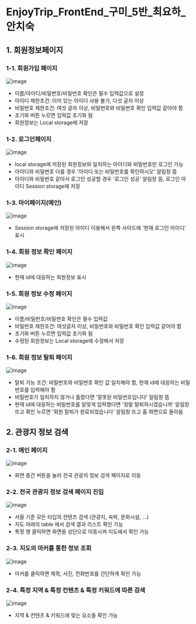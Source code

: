 # EnjoyTrip_FrontEnd_구미_5반_최요하_안치숙

## 1. 회원정보페이지

### 1-1. 회원가입 페이지
![image](https://github.com/sook000/EnjoyTrip_FrontEnd/assets/148513154/ae38206a-96d7-4f0f-9e36-d331d9a9c8cb)
- 이름/아이디/비밀번호/비밀번호 확인은 필수 입력값으로 설정
- 아이디 제한조건: 이미 있는 아이디 사용 불가, 다섯 글자 이상
- 비밀번호 제한조건: 여섯 글자 이상, 비밀번호와 비밀번호 확인 입력값 같아야 함
- 초기화 버튼 누르면 입력값 초기화 됨
- 회원정보는 Local storage에 저장

### 1-2. 로그인페이지
![image](https://github.com/sook000/EnjoyTrip_FrontEnd/assets/148513154/8c3540d3-afd6-4b56-95d9-37a77550e2f1)
- local storage에 저장된 회원정보와 일치하는 아이디와 비밀번호만 로그인 가능
- 아이디와 비밀번호 다를 경우 '아이디 또는 비밀번호를 확인하시오' 알림창 뜸
- 아이디와 비밀번호 같아서 로그인 성공할 경우 '로그인 성공' 알림창 뜸, 로그인 아이디 Session storage에 저장

### 1-3. 마이페이지(메인)
![image](https://github.com/sook000/EnjoyTrip_FrontEnd/assets/148513154/5ffdca47-1eed-46e4-8e16-128a2b83bf8b)
- Session storage에 저장된 아이디 이용해서 왼쪽 사이드에 '현재 로그인 아이디' 표시

### 1-4. 회원 정보 확인 페이지
![image](https://github.com/sook000/EnjoyTrip_FrontEnd/assets/148513154/6cfe616e-cacd-460b-bda6-e06cfbe839af)
- 현재 id에 대응하는 회원정보 표시

### 1-5. 회원 정보 수정 페이지
![image](https://github.com/sook000/EnjoyTrip_FrontEnd/assets/148513154/ee51676e-96fb-43a2-878d-b594de592370)
- 이름/비밀번호/비밀번호 확인은 필수 입력값
- 비밀번호 제한조건: 여섯글자 이상, 비밀번호와 비밀번호 확인 입력값 같아야 함
- 초기화 버튼 누르면 입력값 초기화 됨
- 수정된 회원정보는 Local storage에 수정해서 저장

### 1-6. 회원 정보 탈퇴 페이지
![image](https://github.com/sook000/EnjoyTrip_FrontEnd/assets/148513154/e0e790a4-c00f-4104-9683-b17b6bd6fb4c)
- 탈퇴 가능 조건: 비밀번호와 비밀번호 확인 값 일치해야 함, 현재 id에 대응하는 비밀번호를 입력해야 함
- 비밀번호가 일치하지 않거나 틀렸다면 '잘못된 비밀번호입니다' 알림창 뜸
- 현재 id에 대응하는 비밀번호를 알맞게 입력했다면 '정말 탈퇴하시겠습니까' 알림창 뜨고 확인 누르면 '회원 탈퇴가 완료되었습니다' 알림창 뜨고 홈 화면으로 돌아옴

## 2. 관광지 정보 검색

### 2-1. 메인 페이지
![image](https://github.com/sook000/EnjoyTrip_FrontEnd/assets/148513154/1c01c08c-1ce0-47f9-88e1-80eb634465ca)
- 화면 중간 버튼을 눌러 전국 관광지 정보 검색 페이지로 이동

### 2-2. 전국 관광지 정보 검색 페이지 진입
![image](https://github.com/sook000/EnjoyTrip_FrontEnd/assets/148513154/e09f2155-4d86-434e-bc55-68c0140de44f)
- 서울 기준 모든 타입의 컨텐츠 검색 (관광지, 숙박, 문화시설, ...)
- 지도 아래의 table 에서 검색 결과 리스트 확인 가능
- 특정 행 클릭하면 화면을 상단으로 이동시켜 지도에서 확인 가능

### 2-3. 지도의 마커를 통한 정보 조회
![image](https://github.com/sook000/EnjoyTrip_FrontEnd/assets/148513154/d2818dc8-54c3-41b5-8643-ffcd63357e0f)
- 마커를 클릭하면 제목, 사진, 전화번호를 간단하게 확인 가능

### 2-4. 특정 지역 & 특정 컨텐츠 & 특정 키워드에 따른 검색
![image](https://github.com/sook000/EnjoyTrip_FrontEnd/assets/148513154/4f8093e0-39eb-44e8-bdb3-b06f706e4b0f)
- 지역 & 컨텐츠 & 키워드에 맞는 요소들 확인 가능

